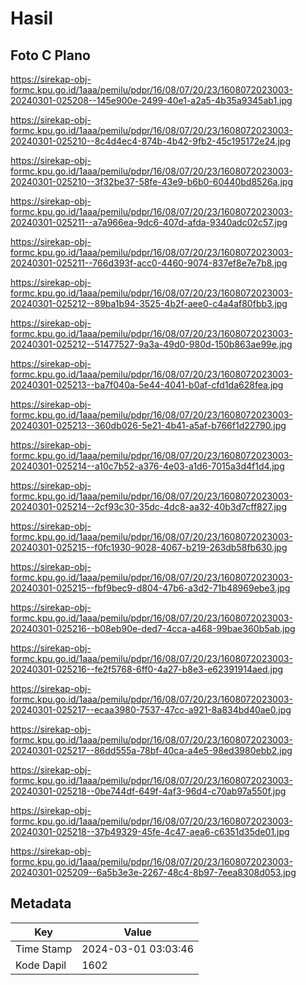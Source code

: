 # Hasil

## Foto C Plano

https://sirekap-obj-formc.kpu.go.id/1aaa/pemilu/pdpr/16/08/07/20/23/1608072023003-20240301-025208--145e900e-2499-40e1-a2a5-4b35a9345ab1.jpg

https://sirekap-obj-formc.kpu.go.id/1aaa/pemilu/pdpr/16/08/07/20/23/1608072023003-20240301-025210--8c4d4ec4-874b-4b42-9fb2-45c195172e24.jpg

https://sirekap-obj-formc.kpu.go.id/1aaa/pemilu/pdpr/16/08/07/20/23/1608072023003-20240301-025210--3f32be37-58fe-43e9-b6b0-60440bd8526a.jpg

https://sirekap-obj-formc.kpu.go.id/1aaa/pemilu/pdpr/16/08/07/20/23/1608072023003-20240301-025211--a7a966ea-9dc6-407d-afda-9340adc02c57.jpg

https://sirekap-obj-formc.kpu.go.id/1aaa/pemilu/pdpr/16/08/07/20/23/1608072023003-20240301-025211--766d393f-acc0-4460-9074-837ef8e7e7b8.jpg

https://sirekap-obj-formc.kpu.go.id/1aaa/pemilu/pdpr/16/08/07/20/23/1608072023003-20240301-025212--89ba1b94-3525-4b2f-aee0-c4a4af80fbb3.jpg

https://sirekap-obj-formc.kpu.go.id/1aaa/pemilu/pdpr/16/08/07/20/23/1608072023003-20240301-025212--51477527-9a3a-49d0-980d-150b863ae99e.jpg

https://sirekap-obj-formc.kpu.go.id/1aaa/pemilu/pdpr/16/08/07/20/23/1608072023003-20240301-025213--ba7f040a-5e44-4041-b0af-cfd1da628fea.jpg

https://sirekap-obj-formc.kpu.go.id/1aaa/pemilu/pdpr/16/08/07/20/23/1608072023003-20240301-025213--360db026-5e21-4b41-a5af-b766f1d22790.jpg

https://sirekap-obj-formc.kpu.go.id/1aaa/pemilu/pdpr/16/08/07/20/23/1608072023003-20240301-025214--a10c7b52-a376-4e03-a1d6-7015a3d4f1d4.jpg

https://sirekap-obj-formc.kpu.go.id/1aaa/pemilu/pdpr/16/08/07/20/23/1608072023003-20240301-025214--2cf93c30-35dc-4dc8-aa32-40b3d7cff827.jpg

https://sirekap-obj-formc.kpu.go.id/1aaa/pemilu/pdpr/16/08/07/20/23/1608072023003-20240301-025215--f0fc1930-9028-4067-b219-263db58fb630.jpg

https://sirekap-obj-formc.kpu.go.id/1aaa/pemilu/pdpr/16/08/07/20/23/1608072023003-20240301-025215--fbf9bec9-d804-47b6-a3d2-71b48969ebe3.jpg

https://sirekap-obj-formc.kpu.go.id/1aaa/pemilu/pdpr/16/08/07/20/23/1608072023003-20240301-025216--b08eb90e-ded7-4cca-a468-99bae360b5ab.jpg

https://sirekap-obj-formc.kpu.go.id/1aaa/pemilu/pdpr/16/08/07/20/23/1608072023003-20240301-025216--fe2f5768-6ff0-4a27-b8e3-e62391914aed.jpg

https://sirekap-obj-formc.kpu.go.id/1aaa/pemilu/pdpr/16/08/07/20/23/1608072023003-20240301-025217--ecaa3980-7537-47cc-a921-8a834bd40ae0.jpg

https://sirekap-obj-formc.kpu.go.id/1aaa/pemilu/pdpr/16/08/07/20/23/1608072023003-20240301-025217--86dd555a-78bf-40ca-a4e5-98ed3980ebb2.jpg

https://sirekap-obj-formc.kpu.go.id/1aaa/pemilu/pdpr/16/08/07/20/23/1608072023003-20240301-025218--0be744df-649f-4af3-96d4-c70ab97a550f.jpg

https://sirekap-obj-formc.kpu.go.id/1aaa/pemilu/pdpr/16/08/07/20/23/1608072023003-20240301-025218--37b49329-45fe-4c47-aea6-c6351d35de01.jpg

https://sirekap-obj-formc.kpu.go.id/1aaa/pemilu/pdpr/16/08/07/20/23/1608072023003-20240301-025209--6a5b3e3e-2267-48c4-8b97-7eea8308d053.jpg


## Metadata

| Key        | Value               |
| ---------- | ------------------- |
| Time Stamp | 2024-03-01 03:03:46 |
| Kode Dapil | 1602                |



